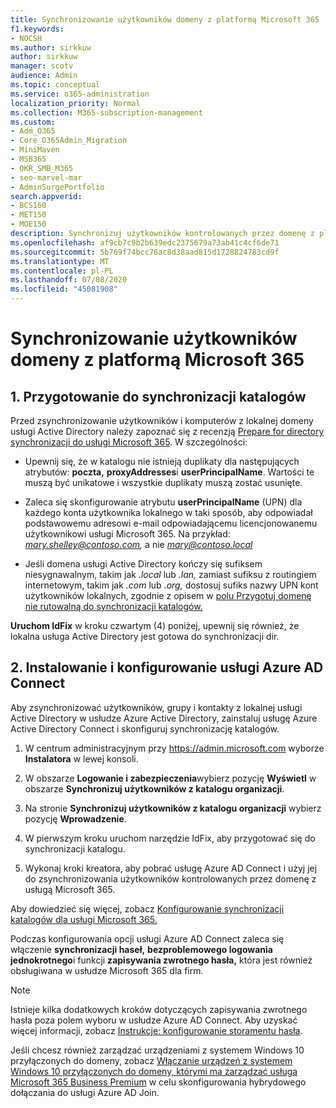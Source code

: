 ```yaml
---
title: Synchronizowanie użytkowników domeny z platformą Microsoft 365
f1.keywords:
- NOCSH
ms.author: sirkkuw
author: sirkkuw
manager: scotv
audience: Admin
ms.topic: conceptual
ms.service: o365-administration
localization_priority: Normal
ms.collection: M365-subscription-management
ms.custom:
- Adm_O365
- Core_O365Admin_Migration
- MiniMaven
- MSB365
- OKR_SMB_M365
- seo-marvel-mar
- AdminSurgePortfolio
search.appverid:
- BCS160
- MET150
- MOE150
description: Synchronizuj użytkowników kontrolowanych przez domenę z platformą Microsoft 365 dla firm.
ms.openlocfilehash: af9cb7c9b2b639edc2375679a73ab41c4cf6de71
ms.sourcegitcommit: 5b769f74bcc76ac8d38aad815d1728824783cd9f
ms.translationtype: MT
ms.contentlocale: pl-PL
ms.lasthandoff: 07/08/2020
ms.locfileid: "45081908"
---
```

# <a name="synchronize-domain-users-to-microsoft-365"></a>Synchronizowanie użytkowników domeny z platformą Microsoft 365

## <a name="1-prepare-for-directory-synchronization"></a>1. Przygotowanie do synchronizacji katalogów 

Przed zsynchronizowanie użytkowników i komputerów z lokalnej domeny usługi Active Directory należy zapoznać się z recenzją [Prepare for directory synchronizacji do usługi Microsoft 365](https://docs.microsoft.com/office365/enterprise/prepare-for-directory-synchronization). W szczególności:

   - Upewnij się, że w katalogu nie istnieją duplikaty dla następujących atrybutów: **poczta,** **proxyAddresses**i **userPrincipalName**. Wartości te muszą być unikatowe i wszystkie duplikaty muszą zostać usunięte.
   
   - Zaleca się skonfigurowanie atrybutu **userPrincipalName** (UPN) dla każdego konta użytkownika lokalnego w taki sposób, aby odpowiadał podstawowemu adresowi e-mail odpowiadającemu licencjonowanemu użytkownikowi usługi Microsoft 365. Na przykład: *mary.shelley@contoso.com,* a nie *mary@contoso.local*
   
   - Jeśli domena usługi Active Directory kończy się sufiksem niesygnawalnym, takim jak *.local* lub *.lan,* zamiast sufiksu z routingiem internetowym, takim jak *.com* lub *.org,* dostosuj sufiks nazwy UPN kont użytkowników lokalnych, zgodnie z opisem w [polu Przygotuj domenę nie rutowalną do synchronizacji katalogów.](https://docs.microsoft.com/office365/enterprise/prepare-a-non-routable-domain-for-directory-synchronization) 

**Uruchom IdFix** w kroku czwartym (4) poniżej, upewnij się również, że lokalna usługa Active Directory jest gotowa do synchronizacji dir.

## <a name="2-install-and-configure-azure-ad-connect"></a>2. Instalowanie i konfigurowanie usługi Azure AD Connect

Aby zsynchronizować użytkowników, grupy i kontakty z lokalnej usługi Active Directory w usłudze Azure Active Directory, zainstaluj usługę Azure Active Directory Connect i skonfiguruj synchronizację katalogów. 

 1. W centrum administracyjnym przy <a href="https://go.microsoft.com/fwlink/p/?linkid=2024339" target="_blank">https://admin.microsoft.com</a> wyborze **Instalatora** w lewej konsoli.

 2. W obszarze **Logowanie i zabezpieczenia**wybierz pozycję **Wyświetl** w obszarze **Synchronizuj użytkowników z katalogu organizacji**.

 3. Na stronie **Synchronizuj użytkowników z katalogu organizacji** wybierz pozycję **Wprowadzenie**.

 4. W pierwszym kroku uruchom narzędzie IdFix, aby przygotować się do synchronizacji katalogu.

 5. Wykonaj kroki kreatora, aby pobrać usługę Azure AD Connect i użyj jej do zsynchronizowania użytkowników kontrolowanych przez domenę z usługą Microsoft 365.


Aby dowiedzieć się więcej, zobacz [Konfigurowanie synchronizacji katalogów dla usługi Microsoft 365.](https://docs.microsoft.com/office365/enterprise/set-up-directory-synchronization)

Podczas konfigurowania opcji usługi Azure AD Connect zaleca się włączenie **synchronizacji haseł,** **bezproblemowego logowania jednokrotnego**i funkcji **zapisywania zwrotnego hasła,** która jest również obsługiwana w usłudze Microsoft 365 dla firm.

> [!NOTE]
> Istnieje kilka dodatkowych kroków dotyczących zapisywania zwrotnego hasła poza polem wyboru w usłudze Azure AD Connect. Aby uzyskać więcej informacji, zobacz [Instrukcje: konfigurowanie storamentu hasła](https://docs.microsoft.com/azure/active-directory/authentication/howto-sspr-writeback). 

Jeśli chcesz również zarządzać urządzeniami z systemem Windows 10 przyłączonych do domeny, zobacz [Włączanie urządzeń z systemem Windows 10 przyłączonych do domeny, którymi ma zarządzać usługa Microsoft 365 Business Premium](manage-windows-devices.md) w celu skonfigurowania hybrydowego dołączania do usługi Azure AD Join. 